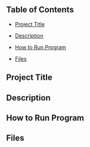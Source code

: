 ## Table of Contents
- [Project Title](#Project-Title)

- [Description](#Description)

- [How to Run Program](#How-to-Run-Program)

- [Files](#Files)


## Project Title
## Description
## How to Run Program
## Files
